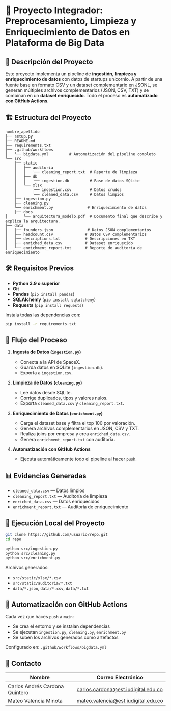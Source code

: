 # 🚀 Proyecto Integrador: Preprocesamiento, Limpieza y Enriquecimiento de Datos en Plataforma de Big Data

## 📌 **Descripción del Proyecto**
Este proyecto implementa un pipeline de **ingestión, limpieza y enriquecimiento de datos** con datos de startups unicornio. A partir de una fuente base en formato CSV y un dataset complementario en JSONL, se generan múltiples archivos complementarios (JSON, CSV, TXT) y se combinan en un **dataset enriquecido**. Todo el proceso es **automatizado con GitHub Actions**.

## 🏗 **Estructura del Proyecto**
```
nombre_apellido
├── setup.py
├── README.md
├── requirements.txt
├── .github/workflows
│   └── bigdata.yml         # Automatización del pipeline completo
└── src
    ├── static
    │   ├── auditoria
    │   │   └── cleaning_report.txt  # Reporte de limpieza
    │   ├── db
    │   │   └── ingestion.db         # Base de datos SQLite
    │   └── xlsx
    │       ├── ingestion.csv        # Datos crudos
    │       └── cleaned_data.csv     # Datos limpios
    ├── ingestion.py
    ├── cleaning.py
    └── enrichment.py               # Enriquecimiento de datos
    ├── docs
│       └── arquitectura_modelo.pdf  # Documento final que describe y explica la arquitectura.
├── data
│   ├── founders.json               # Datos JSON complementarios
│   ├── headcount.csv              # Datos CSV complementarios
│   ├── descriptions.txt           # Descripciones en TXT
│   ├── enriched_data.csv          # Dataset enriquecido
│   └── enrichment_report.txt      # Reporte de auditoría de enriquecimiento
```

## 🛠 **Requisitos Previos**
- **Python 3.9 o superior**
- **Git**
- **Pandas** (`pip install pandas`)
- **SQLAlchemy** (`pip install sqlalchemy`)
- **Requests** (`pip install requests`)

Instala todas las dependencias con:
```bash
pip install -r requirements.txt
```

## 🔄 **Flujo del Proceso**
1. **Ingesta de Datos (`ingestion.py`)**
   - Conecta a la API de SpaceX.
   - Guarda datos en SQLite (`ingestion.db`).
   - Exporta a `ingestion.csv`.

2. **Limpieza de Datos (`cleaning.py`)**
   - Lee datos desde SQLite.
   - Corrige duplicados, tipos y valores nulos.
   - Exporta `cleaned_data.csv` y `cleaning_report.txt`.

3. **Enriquecimiento de Datos (`enrichment.py`)**
   - Carga el dataset base y filtra el top 100 por valoración.
   - Genera archivos complementarios en JSON, CSV y TXT.
   - Realiza joins por empresa y crea `enriched_data.csv`.
   - Genera `enrichment_report.txt` con auditoría.

4. **Automatización con GitHub Actions**
   - Ejecuta automáticamente todo el pipeline al hacer `push`.

## 📊 **Evidencias Generadas**
- `cleaned_data.csv` — Datos limpios
- `cleaning_report.txt` — Auditoría de limpieza
- `enriched_data.csv` — Datos enriquecidos
- `enrichment_report.txt` — Auditoría de enriquecimiento

## 🚀 **Ejecución Local del Proyecto**
```bash
git clone https://github.com/usuario/repo.git
cd repo

python src/ingestion.py
python src/cleaning.py
python src/enrichment.py
```

Archivos generados:
- `src/static/xlsx/*.csv`
- `src/static/auditoria/*.txt`
- `data/*.json`, `data/*.csv`, `data/*.txt`

## 🤖 **Automatización con GitHub Actions**
Cada vez que haces `push` a `main`:
- Se crea el entorno y se instalan dependencias
- Se ejecutan `ingestion.py`, `cleaning.py`, `enrichment.py`
- Se suben los archivos generados como artefactos

Configurado en: `.github/workflows/bigdata.yml`

## 📌 **Contacto**

| Nombre                         | Correo Electrónico                              |
|-------------------------------|--------------------------------------------------|
| Carlos Andrés Cardona Quintero | carlos.cardona@est.iudigital.edu.co             |
| Mateo Valencia Minota         | mateo.valencia@est.iudigital.edu.co              |
